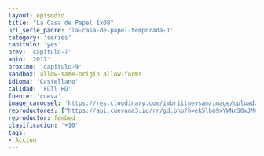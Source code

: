 ```yaml
---
layout: episodio
title: "La Casa de Papel 1x08"
url_serie_padre: 'la-casa-de-papel-temporada-1'
category: 'series'
capitulo: 'yes'
prev: 'capitulo-7'
anio: '2017'
proximo: 'capitulo-9'
sandbox: allow-same-origin allow-forms
idioma: 'Castellano'
calidad: 'Full HD'
fuente: 'cueva'
image_carousel: 'https://res.cloudinary.com/imbriitneysam/image/upload/v1546638640/casa-papel-1-poster-min.jpg'
reproductores: ["https://api.cuevana3.io/rr/gd.php?h=ek5lbm9xYWNrS0xJMVp5b21KREk0dFBLbjVkaHhkRGdrOG1jbnBpUnhhS1ZwbXBvcXN5MXVwV3lkNk4vbDliV3lwcCtaYXlxcU15bTE1NkNmSnF4dzltU3FadVkyUT09"]
reproductor: fembed
clasificacion: '+10'
tags:
- Accion
---
```













